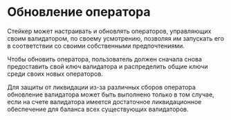 # Обновление оператора

Стейкер может настраивать и обновлять операторов, управляющих своим валидатором, по своему усмотрению, позволяя им запускать его в соответствии со своими собственными предпочтениями.

Чтобы обновить оператора, пользователь должен сначала снова предоставить свой ключ валидатора и распределить общие ключи среди своих новых операторов.

Для защиты от ликвидации из-за различных сборов оператора обновление валидатора может быть выполнено только в том случае, если на счете валидатора имеется 
достаточное ликвидационное обеспечение для баланса всех существующих валидаторов.
